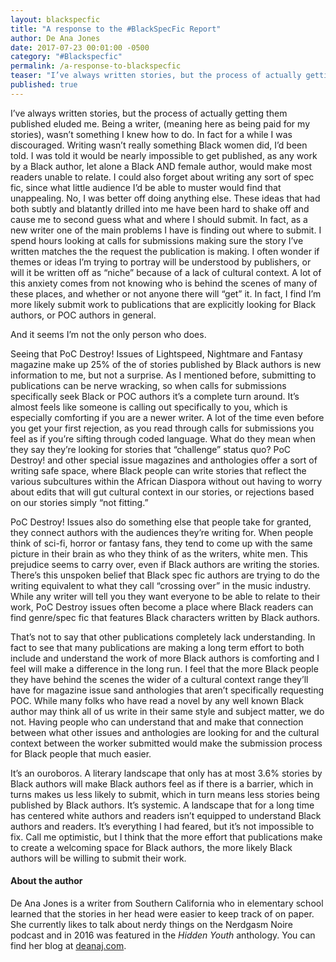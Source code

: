 ```yaml
---
layout: blackspecfic
title: "A response to the #BlackSpecFic Report"
author: De Ana Jones
date: 2017-07-23 00:01:00 -0500
category: "#Blackspecfic"
permalink: /a-response-to-blackspecfic
teaser: "I’ve always written stories, but the process of actually getting them published eluded me."
published: true
---
```


I’ve always written stories, but the process of actually getting them published eluded me. Being a writer, (meaning here as being paid for my stories), wasn’t something I knew how to do. In fact for a while I was discouraged. Writing wasn’t really something Black women did, I’d been told. I was told it would be nearly impossible to get published, as any work by a Black author, let alone a Black AND female author, would make most readers unable to relate. I could also forget about writing any sort of spec fic, since what little audience I’d be able to muster would find that unappealing. No, I was better off doing anything else. These ideas that had both subtly and blatantly drilled into me have been hard to shake off and cause me to second guess what and where I should submit. In fact, as a new writer one of the main problems I have is finding out where to submit. I spend hours looking at calls for submissions making sure the story I’ve written matches the the request the publication is making. I often wonder if themes or ideas I’m trying to portray will be understood by publishers, or will it be written off as “niche” because of a lack of cultural context. A lot of this anxiety comes from not knowing who is behind the scenes of many of these places, and whether or not anyone there will “get” it. In fact, I find I’m more likely submit work to  publications that are explicitly looking for Black authors, or POC authors in general.

And it seems I’m not the only person who does.

Seeing that PoC Destroy! Issues of Lightspeed, Nightmare and Fantasy magazine make up 25% of the of stories published by Black authors is new information to me, but not a surprise. As I mentioned before, submitting to publications can be nerve wracking, so when calls for submissions specifically seek Black or POC authors it’s a complete turn around. It’s almost feels like someone is calling out specifically to you, which is especially comforting if you are a newer writer. A lot of the time even before you get your first rejection, as you read through calls for submissions you feel as if you’re sifting through coded language. What do they mean when they say they’re looking for stories that “challenge” status quo? PoC Destroy! and other special issue magazines and anthologies offer a sort of writing safe space, where Black people can write stories that reflect the various subcultures within the African Diaspora without out having to worry about edits that will gut cultural context in our stories, or rejections based on our stories simply “not fitting.”

PoC Destroy! Issues also do something else that people take for granted, they connect authors with the audiences they’re writing for. When people think of sci-fi, horror or fantasy fans, they tend to come up with the same picture in their brain as who they think of as the writers, white men. This prejudice seems to carry over, even if Black authors are writing the stories. There’s this unspoken belief that Black spec fic authors are trying to do the writing equivalent to what they call “crossing over” in the music industry. While any writer will tell you they want everyone to be able to relate to their work, PoC Destroy issues often become a place where Black readers can find genre/spec fic that features Black characters written by Black authors.

That’s not to say that other publications completely lack understanding. In fact to see that many publications are making a long term effort to both include and understand the work of more Black authors is comforting and I feel will make a difference in the long run. I feel that the more Black people they have behind the scenes the wider of a cultural context range they’ll have for magazine issue sand anthologies that aren’t specifically requesting POC. While many folks who have read a novel by any well known Black author may think all of us write in their same style and subject matter, we do not. Having people who can understand that and make that connection between what other issues and anthologies are looking for and the cultural context between the worker submitted would make the submission process for Black people that much easier.

It’s an ouroboros. A literary landscape that only has at most 3.6% stories by Black authors will make Black authors feel as if there is a barrier, which in turns makes us less likely to submit, which in turn means less stories being published by Black authors. It’s systemic. A landscape that for a long time has centered white authors and readers isn’t equipped to understand Black authors and readers. It’s everything I had feared, but it’s not impossible to fix. Call me optimistic, but I think that the more effort that publications make to create a welcoming space for Black authors, the more likely Black authors will be willing to submit their work.

#### About the author

De Ana Jones is a writer from Southern California who in elementary school learned that the stories in her head were easier to keep track of on paper. She currently likes to talk about nerdy things on the Nerdgasm Noire podcast and in 2016 was featured in the _Hidden Youth_ anthology. You can find her blog at [deanaj.com](http://deanaj.com).
